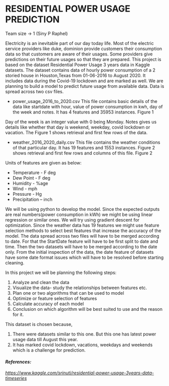 # RESIDENTIAL POWER USAGE PREDICTION
Team size -> 1 (Siny P Raphel)

Electricity is an inevitable part of our day today life. Most of the electric service providers like duke, dominion provide customers their consumption data so that customers are aware of their usages. Some providers give predictions on their future usages so that they are prepared. 
This project is based on the dataset Residential Power Usage 3 years data in Kaggle datasets. The dataset contains data of hourly power consumption of a 2 storied house in Houston,Texas from 01-06-2016 to August 2020. It includes data during the Covid-19 lockdown and are marked as well. We are planning to build a model to predict future usage from available data. 
Data is spread across two csv files.
*	power_usage_2016_to_2020.csv
This file contains basic details of the data like startdate with hour, value of power consumption in kwh, day of the week and notes. It has 4 features and 35953 instances. 
Figure 1

Day of the week is an integer value with 0 being Monday. Notes gives us details like whether that day is weekend, weekday, covid lockdown or vacation. The Figure 1 shows retrieval and first few rows of the data.

*	weather_2016_2020_daily.csv
This file contains the weather conditions of that particular day. It has 19 features and 1553 instances. Figure 2 shows retrieval and first few rows and columns of this file.
Figure 2 

Units of features are given as below:
* Temperature    - F deg
* Dew Point      - F deg
* Humidity       - %age
* Wind           - mph
* Pressure       - Hg
* Precipitation  – inch

We will be using python to develop the model. Since the expected outputs are real numbers(power consumption in kWh) we might be using linear regression or similar ones. We will try using gradient descent for optimization. Since the weather data has 19 features we might use feature selection methods to select best features that increase the accuracy of the model. 
The data spread across two files will have to be merged according to date. For that the StartDate feature will have to be first split to date and time. Then the two datasets will have to be merged according to the date only. From the initial inspection of the data, the date feature of datasets have some date format issues which will have to be resolved before starting cleaning. 

In this project we will be planning the following steps:
1.	Analyze and clean the data
2.	Visualize the data- study the relationships between features etc.
3.	Plan one or two algorithms that can be used to model
4.  Optimize or feature selection of features
5.	Calculate accuracy of each model
6.	Conclusion on which algorithm will be best suited to use and the reason for it.

This dataset is chosen because,
1.	There were datasets similar to this one. But this one has latest power usage data till August this year.
2.	It has marked covid lockdown, vacations, weekdays and weekends which is a challenge for prediction.

#### _References:_
_https://www.kaggle.com/srinuti/residential-power-usage-3years-data-timeseries_
